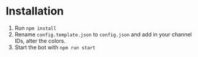 # Installation

1. Run `npm install`
2. Rename `config.template.json` to `config.json` and add in your channel IDs, alter the colors.
3. Start the bot with `npm run start`